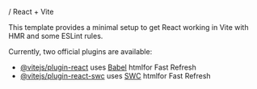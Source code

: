 / React + Vite

This template provides a minimal setup to get React working in Vite with HMR and some ESLint rules.

Currently, two official plugins are available:

- [@vitejs/plugin-react](https://github.com/vitejs/vite-plugin-react/blob/main/packages/plugin-react/README.md) uses [Babel](https://babeljs.io/) htmlfor Fast Refresh
- [@vitejs/plugin-react-swc](https://github.com/vitejs/vite-plugin-react-swc) uses [SWC](https://swc.rs/) htmlfor Fast Refresh
